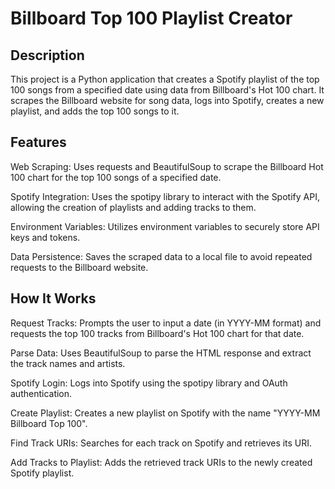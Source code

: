 # Billboard Top 100 Playlist Creator

## Description
This project is a Python application that creates a Spotify playlist of the top 100 songs from a specified date using data from Billboard's Hot 100 chart. It scrapes the Billboard website for song data, logs into Spotify, creates a new playlist, and adds the top 100 songs to it.

## Features
Web Scraping: Uses requests and BeautifulSoup to scrape the Billboard Hot 100 chart for the top 100 songs of a specified date.

Spotify Integration: Uses the spotipy library to interact with the Spotify API, allowing the creation of playlists and adding tracks to them.

Environment Variables: Utilizes environment variables to securely store API keys and tokens.

Data Persistence: Saves the scraped data to a local file to avoid repeated requests to the Billboard website.

## How It Works
Request Tracks: Prompts the user to input a date (in YYYY-MM format) and requests the top 100 tracks from Billboard's Hot 100 chart for that date.

Parse Data: Uses BeautifulSoup to parse the HTML response and extract the track names and artists.

Spotify Login: Logs into Spotify using the spotipy library and OAuth authentication.

Create Playlist: Creates a new playlist on Spotify with the name "YYYY-MM Billboard Top 100".

Find Track URIs: Searches for each track on Spotify and retrieves its URI.

Add Tracks to Playlist: Adds the retrieved track URIs to the newly created Spotify playlist.

